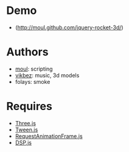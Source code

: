 Demo
====

* (http://moul.github.com/jquery-rocket-3d/)

Authors
=======

* [moul](https://github.com/moul): scripting
* [vikbez](https://github.com/vikbez): music, 3d models
* folays: smoke

Requires
========

* [Three.js](https://github.com/mrdoob/three.js)
* [Tween.js](https://github.com/sole/tween.js)
* [RequestAnimationFrame.js](http://paulirish.com/2011/requestanimationframe-for-smart-animating/)
* [DSP.js](https://github.com/corbanbrook/dsp.js)
